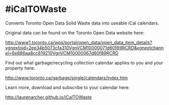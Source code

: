 #iCalTOWaste
===========

Converts Toronto Open Data Solid Waste data into useable iCal calendars.

Original data can be found on the Toronto Open Data website here:

http://www1.toronto.ca/wps/portal/open_data/open_data_item_details?vgnextoid=2ee34b5073cfa310VgnVCM10000071d60f89RCRD&vgnextchannel=6e886aa8cc819210VgnVCM10000067d60f89RCRD

Find out what garbage/recycling collection calendar applies to you and your property here:

http://www.toronto.ca/garbage/single/calendars/index.htm

Learn more, download and subscribe to your calendar here:

http://laurenarcher.github.io/iCalTOWaste
